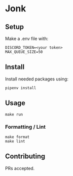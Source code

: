 # Jonk

## Setup

Make a .env file with:

```
DISCORD_TOKEN=<your token>
MAX_QUEUE_SIZE=50
```

## Install

Install needed packages using:

```
pipenv install
```

## Usage

```
make run
```

### Formatting / Lint

```
make format
make lint
```

## Contributing

PRs accepted.
